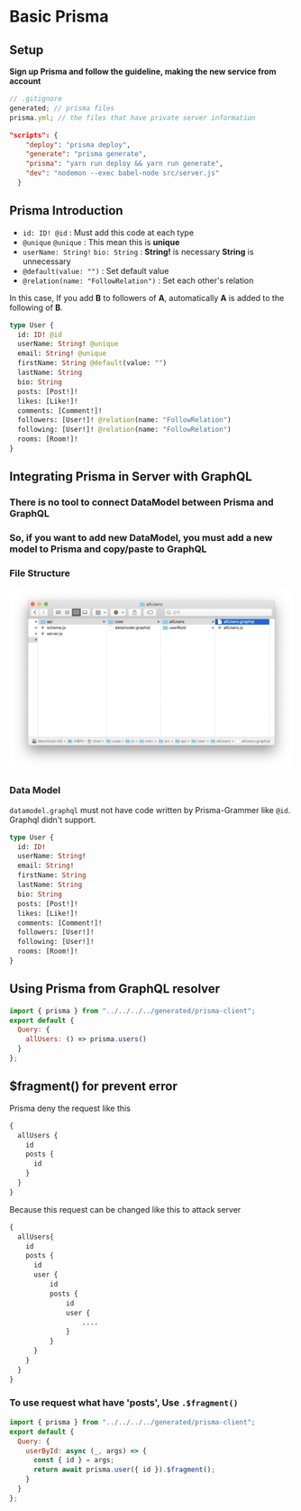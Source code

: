 # Basic Prisma

## Setup

**Sign up Prisma and follow the guideline, making the new service from account**

```js
// .gitignore
generated; // prisma files
prisma.yml; // the files that have private server information
```

```json
"scripts": {
    "deploy": "prisma deploy",
    "generate": "prisma generate",
    "prisma": "yarn run deploy && yarn run generate",
    "dev": "nodemon --exec babel-node src/server.js"
  }
```

## Prisma Introduction

- `id: ID! @id` : Must add this code at each type
- `@unique` `@unique` : This mean this is **unique**
- `userName: String!` `bio: String` : **String!** is necessary **String** is unnecessary
- `@default(value: "")` : Set default value
- `@relation(name: "FollowRelation")` : Set each other's relation

In this case, If you add **B** to followers of **A**,
automatically **A** is added to the following of **B**.

```graphql
type User {
  id: ID! @id
  userName: String! @unique
  email: String! @unique
  firstName: String @default(value: "")
  lastName: String
  bio: String
  posts: [Post!]!
  likes: [Like!]!
  comments: [Comment!]!
  followers: [User!]! @relation(name: "FollowRelation")
  following: [User!]! @relation(name: "FollowRelation")
  rooms: [Room!]!
}
```

## Integrating Prisma in Server with GraphQL

### There is no tool to connect DataModel between Prisma and GraphQL

### So, if you want to add new DataModel, you must add a new model to Prisma and copy/paste to GraphQL

### File Structure

![](file-structure.jpg)

### Data Model

`datamodel.graphql` must not have code written by Prisma-Grammer like `@id`. Graphql didn't support.

```graphql
type User {
  id: ID!
  userName: String!
  email: String!
  firstName: String
  lastName: String
  bio: String
  posts: [Post!]!
  likes: [Like!]!
  comments: [Comment!]!
  followers: [User!]!
  following: [User!]!
  rooms: [Room!]!
}
```

## Using Prisma from GraphQL resolver

```js
import { prisma } from "../../../../generated/prisma-client";
export default {
  Query: {
    allUsers: () => prisma.users()
  }
};
```

## \$fragment() for prevent error

Prisma deny the request like this

```graphql
{
  allUsers {
    id
    posts {
      id
    }
  }
}
```

Because this request can be changed like this to attack server

```graphql
{
  allUsers{
    id
    posts {
      id
      user {
          id
          posts {
              id
              user {
                  ....
              }
          }
      }
    }
  }
}
```

### To use request what have 'posts', Use `.$fragment()`

```js
import { prisma } from "../../../../generated/prisma-client";
export default {
  Query: {
    userById: async (_, args) => {
      const { id } = args;
      return await prisma.user({ id }).$fragment();
    }
  }
};
```

